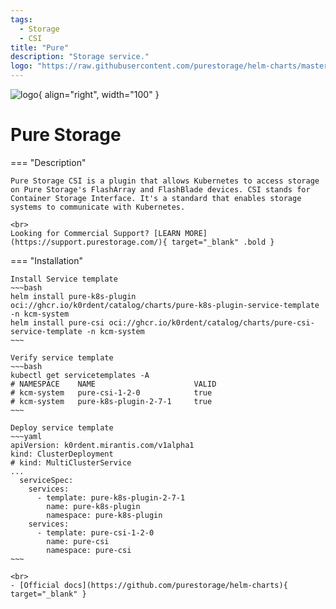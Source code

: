 ```yaml
---
tags:
  - Storage 
  - CSI
title: "Pure"
description: "Storage service."
logo: "https://raw.githubusercontent.com/purestorage/helm-charts/master/pure-csi/pure-storage.png"
---
```

![logo](https://raw.githubusercontent.com/purestorage/helm-charts/master/pure-csi/pure-storage.png){ align="right", width="100" }
# Pure Storage

=== "Description"

    Pure Storage CSI is a plugin that allows Kubernetes to access storage on Pure Storage's FlashArray and FlashBlade devices. CSI stands for Container Storage Interface. It's a standard that enables storage systems to communicate with Kubernetes.

    <br>
    Looking for Commercial Support? [LEARN MORE](https://support.purestorage.com/){ target="_blank" .bold }
    

=== "Installation"

    Install Service template
    ~~~bash
    helm install pure-k8s-plugin oci://ghcr.io/k0rdent/catalog/charts/pure-k8s-plugin-service-template -n kcm-system
    helm install pure-csi oci://ghcr.io/k0rdent/catalog/charts/pure-csi-service-template -n kcm-system
    ~~~

    Verify service template
    ~~~bash
    kubectl get servicetemplates -A
    # NAMESPACE    NAME                      VALID
    # kcm-system   pure-csi-1-2-0            true
    # kcm-system   pure-k8s-plugin-2-7-1     true
    ~~~

    Deploy service template
    ~~~yaml
    apiVersion: k0rdent.mirantis.com/v1alpha1
    kind: ClusterDeployment
    # kind: MultiClusterService
    ...
      serviceSpec:
        services:
          - template: pure-k8s-plugin-2-7-1
            name: pure-k8s-plugin
            namespace: pure-k8s-plugin
        services:
          - template: pure-csi-1-2-0
            name: pure-csi
            namespace: pure-csi
    ~~~

    <br>
    - [Official docs](https://github.com/purestorage/helm-charts){ target="_blank" }

